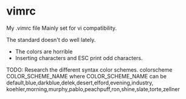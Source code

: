 vimrc
=====

My .vimrc file
Mainly set for vi compatibility.

The standard doesn't do well lately.
- The colors are horrible
- Inserting characters and ESC print odd characters.  

TODO:  Research the different syntax color schemes.
       colorscheme COLOR_SCHEME_NAME
       where COLOR_SCHEME_NAME can be
       default,blue,darkblue,delek,desert,elford,evening,industry,
       koehler,morning,murphy,pablo,peachpuff,ron,shine,slate,torte,zellner
